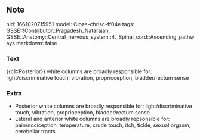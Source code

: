 ## Note
nid: 1661020715951
model: Cloze-chrisc-ff04e
tags: GSSE::!Contributor::Pragadesh_Natarajan, GSSE::Anatomy::Central_nervous_system::4._Spinal_cord::Ascending_pathways
markdown: false

### Text
{{c1::Posterior}} white columns are broadly responsible for: light/discriminative touch, vibration, proprioception, bladder/rectum sense

### Extra
<ul>
  <li>Posterior white columns are broadly responsible for:
  light/discriminative touch, vibration, proprioception,
  bladder/rectum sense
  <li>Lateral and anterior white columns are broadly repsonsible
  for: pain/nociception, temperature, crude touch, itch, tickle,
  sexual orgasm, cerebellar tracts
</ul>

